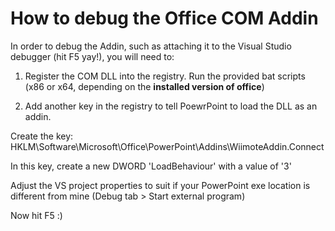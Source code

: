 How to debug the Office COM Addin
===

In order to debug the Addin, such as attaching it to the Visual Studio debugger (hit F5 yay!), you will need to:

1. Register the COM DLL into the registry. Run the provided bat scripts (x86 or x64, depending on the **installed version of office**)

2. Add another key in the registry to tell PoewrPoint to load the DLL as an addin.

  Create the key: HKLM\Software\Microsoft\Office\PowerPoint\Addins\WiimoteAddin.Connect

  In this key, create a new DWORD 'LoadBehaviour' with a value of '3'

Adjust the VS project properties to suit if your PowerPoint exe location is different from mine (Debug tab > Start external program)

Now hit F5 :)
